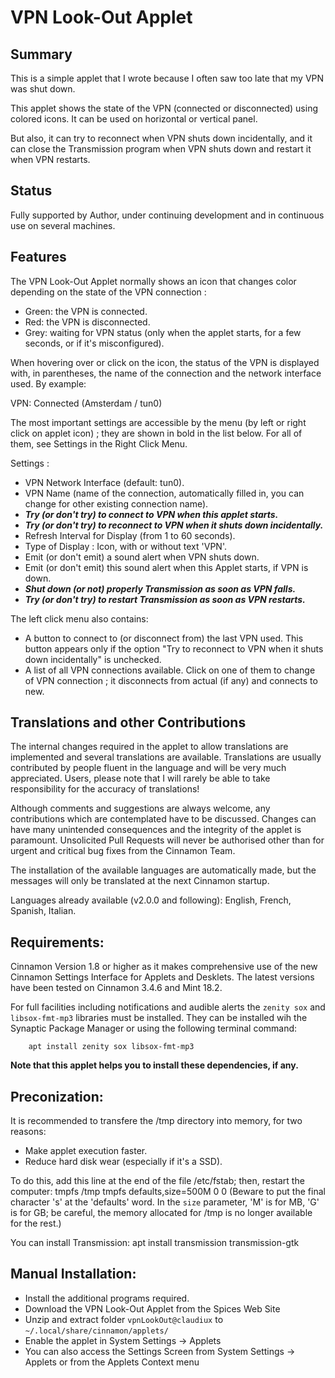 # VPN Look-Out Applet

## Summary

This is a simple applet that I wrote because I often saw too late that my VPN was shut down.

This applet shows the state of the VPN (connected or disconnected) using colored icons. It can be used on horizontal or vertical panel.

But also, it can try to reconnect when VPN shuts down incidentally, and it can close the Transmission program when VPN shuts down and restart it when VPN restarts.

## Status

Fully supported by Author, under continuing development and in continuous use on several machines. 

## Features

The VPN Look-Out Applet normally shows an icon that changes color depending on the state of the VPN connection :

  * Green: the VPN is connected.
  * Red: the VPN is disconnected.
  * Grey: waiting for VPN status (only when the applet starts, for a few seconds, or if it's misconfigured).

When hovering over or click on the icon, the status of the VPN is displayed with, in parentheses, the name of the connection and the network interface used. By example: 

  VPN: Connected (Amsterdam / tun0)

The most important settings are accessible by the menu (by left or right click on applet icon) ; they are shown in bold in the list below. For all of them, see Settings in the Right Click Menu.

Settings :
  * VPN Network Interface (default: tun0).
  * VPN Name (name of the connection, automatically filled in, you can change for other existing connection name).
  * ***Try (or don't try) to connect to VPN when this applet starts.***
  * ***Try (or don't try) to reconnect to VPN when it shuts down incidentally.***
  * Refresh Interval for Display (from 1 to 60 seconds).
  * Type of Display : Icon, with or without text 'VPN'.
  * Emit (or don't emit) a sound alert when VPN shuts down.
  * Emit (or don't emit) this sound alert when this Applet starts, if VPN is down.
  * ***Shut down (or not) properly Transmission as soon as VPN falls.***
  * ***Try (or don't try) to restart Transmission as soon as VPN restarts.***

The left click menu also contains:
  * A button to connect to (or disconnect from) the last VPN used. This button appears only if the option "Try to reconnect to VPN when it shuts down incidentally" is unchecked.
  * A list of all VPN connections available. Click on one of them to change of VPN connection ; it disconnects from actual (if any) and connects to new.

## Translations and other Contributions

The internal changes required in the applet to allow translations are implemented and several translations are available. Translations are usually contributed by people fluent in the language and will be very much appreciated. Users, please note that I will rarely be able to take responsibility for the accuracy of translations!

Although comments and suggestions are always welcome, any contributions which are contemplated have to be discussed. Changes can have many unintended consequences and the integrity of the applet is paramount. Unsolicited Pull Requests will never be authorised other than for urgent and critical bug fixes from the Cinnamon Team. 

The installation of the available languages are automatically made, but the messages will only be translated at the next Cinnamon startup.

Languages already available (v2.0.0 and following): English, French, Spanish, Italian.

## Requirements:

Cinnamon Version 1.8 or higher as it makes comprehensive use of the new Cinnamon Settings Interface for Applets and Desklets. The latest versions have been tested on Cinnamon 3.4.6 and Mint 18.2. 
    
For full facilities including notifications and audible alerts the ```zenity sox``` and ```libsox-fmt-mp3``` libraries must be installed. They can be installed wih the Synaptic Package Manager or using the following terminal command:
 
        apt install zenity sox libsox-fmt-mp3

**Note that this applet helps you to install these dependencies, if any.**

## Preconization:
It is recommended to transfere the /tmp directory into memory, for two reasons:
  * Make applet execution faster.
  * Reduce hard disk wear (especially if it's a SSD).

To do this, add this line at the end of the file /etc/fstab; then, restart the computer:
        tmpfs /tmp tmpfs defaults,size=500M 0 0
(Beware to put the final character 's' at the 'defaults' word. In the `size` parameter, 'M' is for MB, 'G' is for GB; be careful, the memory allocated for /tmp is no longer available for the rest.)

You can install Transmission:
        apt install transmission transmission-gtk

## Manual Installation:
  
   * Install the additional programs required.
   * Download the VPN Look-Out Applet from the Spices Web Site
   * Unzip and extract folder ```vpnLookOut@claudiux``` to ```~/.local/share/cinnamon/applets/```
   * Enable the applet in System Settings -> Applets
   * You can also access the Settings Screen from System Settings -> Applets or from the Applets Context menu

